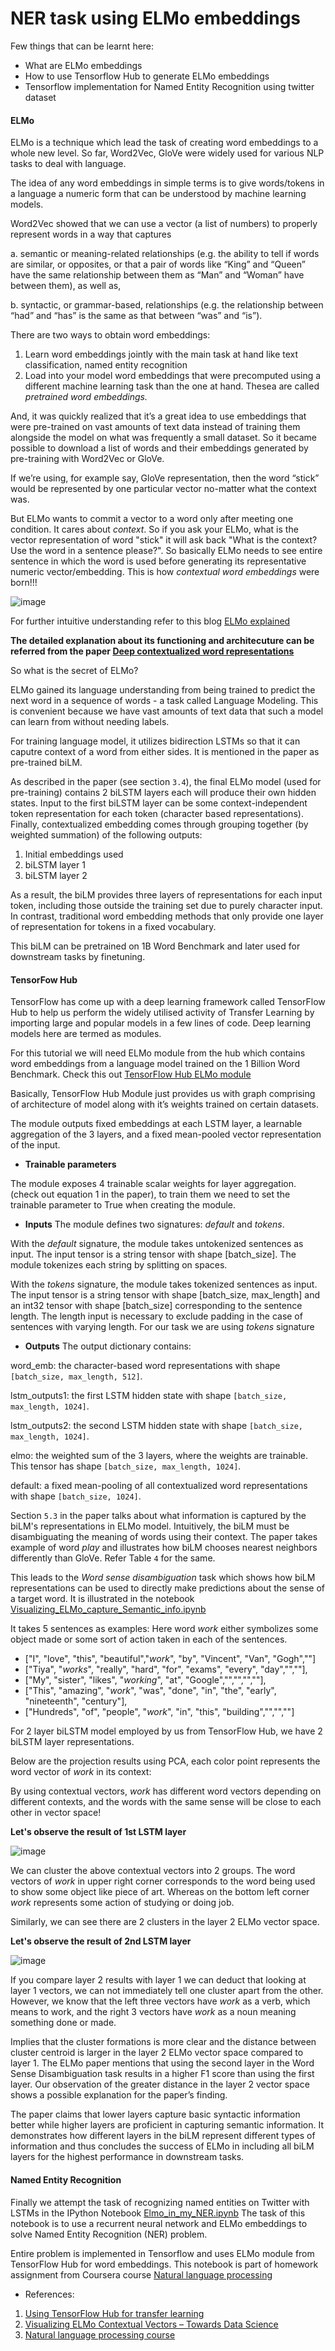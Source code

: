 # NER task using ELMo embeddings 

Few things that can be learnt here:

* What are ELMo embeddings
* How to use Tensorflow Hub to generate ELMo embeddings
* Tensorflow implementation for Named Entity Recognition using twitter dataset

#### ELMo
ELMo is a technique which lead the task of creating word embeddings to a whole new level. So far, Word2Vec, GloVe were widely used for various NLP tasks to deal with language. 

The idea of any word embeddings in simple terms is to give words/tokens in a language a numeric form that can be understood by machine learning models.

Word2Vec showed that we can use a vector (a list of numbers) to properly represent words in a way that captures

a. semantic or meaning-related relationships (e.g. the ability to tell if words are similar, or opposites, or that a pair of words like “King” and “Queen” have the same relationship between them as “Man” and “Woman” have between them), as well as,

b. syntactic, or grammar-based, relationships (e.g. the relationship between “had” and “has” is the same as that between “was” and “is”).

There are two ways to obtain word embeddings:

1. Learn word embeddings jointly with the main task at hand like text classification, named entity recognition
2. Load into your model word embeddings that were precomputed using a different machine learning task than the one at hand. Thesea are called *pretrained word embeddings.*

And, it was quickly realized that it’s a great idea to use embeddings that were pre-trained on vast amounts of text data instead of training them alongside the model on what was frequently a small dataset. So it became possible to download a list of words and their embeddings generated by pre-training with Word2Vec or GloVe.

If we’re using, for example say, GloVe representation, then the word “stick” would be represented by one particular vector no-matter what the context was.

But ELMo wants to commit a vector to  a word only after meeting one condition. It cares about *context*. So if you ask your ELMo, what is the vector representation of word "stick" it will ask back "What is the context? Use the word in a sentence please?". So basically ELMo needs to see entire sentence in which the word is used before generating its representative numeric vector/embedding. This is how *contextual word embeddings* were born!!!

![image](http://jalammar.github.io/images/elmo-word-embedding.png)

For further intuitive understanding refer to this blog [ELMo explained](http://jalammar.github.io/illustrated-bert/)

**The detailed explanation about its functioning and architecuture can be referred from the paper [Deep contextualized word representations](https://arxiv.org/abs/1802.05365)**

So what is the secret of ELMo?

ELMo gained its language understanding from being trained to predict the next word in a sequence of words - a task called Language Modeling. This is convenient because we have vast amounts of text data that such a model can learn from without needing labels.

For training language model, it utilizes bidirection LSTMs so that it can caputre context of a word from either sides. It is mentioned in the paper as pre-trained biLM.

As described in the paper (see section `3.4`), the final ELMo model (used for pre-training) contains 2 biLSTM layers each will produce their own hidden states. Input to the first biLSTM layer can be some context-independent token representation for each token  (character based representations). Finally, contextualized embedding comes through grouping together (by weighted summation) of the following outputs:

1. Initial embeddings used
2. biLSTM layer 1 
3. biLSTM layer 2

As a result, the biLM provides three layers of representations for each input token, including those outside the training set due to purely character input. In contrast, traditional word embedding methods that only provide one layer of representation for tokens in a fixed vocabulary. 

This biLM can be pretrained on 1B Word Benchmark and later used for downstream tasks by finetuning. 


#### TensorFow Hub

TensorFlow has come up with a deep learning framework called TensorFlow Hub to help us perform the widely utilised activity of Transfer Learning by importing large and popular models in a few lines of code. Deep learning models here are termed as modules. 

For this tutorial we will need ELMo module from the hub which contains word embeddings from a language model trained on the 1 Billion Word Benchmark. Check this out [TensorFlow Hub ELMo module](https://tfhub.dev/google/elmo/2)

Basically, TensorFlow Hub Module just provides us with graph comprising of architecture of model along with it’s weights trained on certain datasets. 

The module outputs fixed embeddings at each LSTM layer, a learnable aggregation of the 3 layers, and a fixed mean-pooled vector representation of the input.

- **Trainable parameters**

The module exposes 4 trainable scalar weights for layer aggregation. (check out equation 1 in the paper), to train them we need to set the trainable parameter to True when creating the module.

- **Inputs**
The module defines two signatures: *default* and *tokens*.

With the *default* signature, the module takes untokenized sentences as input. The input tensor is a string tensor with shape [batch_size]. The module tokenizes each string by splitting on spaces.

With the *tokens* signature, the module takes tokenized sentences as input. The input tensor is a string tensor with shape [batch_size, max_length] and an int32 tensor with shape [batch_size] corresponding to the sentence length. The length input is necessary to exclude padding in the case of sentences with varying length.
For our task we are using *tokens* signature

- **Outputs**
The output dictionary contains:

word_emb: the character-based word representations with shape `[batch_size, max_length, 512]`.

lstm_outputs1: the first LSTM hidden state with shape `[batch_size, max_length, 1024]`.

lstm_outputs2: the second LSTM hidden state with shape `[batch_size, max_length, 1024]`.

elmo: the weighted sum of the 3 layers, where the weights are trainable. This tensor has shape `[batch_size, max_length, 1024]`.

default: a fixed mean-pooling of all contextualized word representations with shape `[batch_size, 1024]`.

Section `5.3` in the paper talks about what information is captured by the biLM's representations in ELMo model. Intuitively, the biLM must be disambiguating the meaning of words using their context. The paper takes example of word *play* and illustrates how biLM chooses nearest neighbors differently than GloVe. Refer Table `4` for the same.

This leads to the *Word sense disambiguation* task which shows how biLM representations can be used to directly make predictions about the sense of a target word. It is illustrated in the notebook [Visualizing_ELMo_capture_Semantic_info.ipynb](https://github.com/Vishwa22/Named_Entity_Recognition/blob/master/Visualizing_ELMo_capture_Semantic_info.ipynb)

It takes 5 sentences as examples:
Here word *work* either symbolizes some object made or some sort of action taken in each of the sentences. 

- ["I", "love", "this", "beautiful","*work*", "by", "Vincent", "Van", "Gogh",""]
- ["Tiya", "*works*", "really", "hard", "for", "exams", "every", "day","",""],
- ["My", "sister", "likes", "*working*", "at", "Google","","","",""],
- ["This", "amazing", "*work*", "was", "done", "in", "the", "early", "nineteenth", "century"],
- ["Hundreds", "of", "people", "*work*", "in", "this", "building","","",""]

For 2 layer biLSTM model employed by us from TensorFlow Hub, we have 2 biLSTM layer representations. 

Below are the projection results using PCA, each color point represents the word vector of *work* in its context:

By using contextual vectors, *work* has different word vectors depending on different contexts, and the words with the same sense will be close to each other in vector space!

**Let's observe the result of 1st LSTM layer**

![image](https://github.com/Vishwa22/Named_Entity_Recognition/blob/master/Experimenting_results_for_word-sense_using_ELMo/LAYER1%20output.PNG?raw=true)

We can cluster the above contextual vectors into 2 groups. The word vectors of *work* in upper right corner corresponds to the word being used to show some object like piece of art. Whereas on the bottom left corner *work* represents some action of studying or doing job. 

Similarly, we can see there are 2 clusters in the layer 2 ELMo vector space.

**Let's observe the result of 2nd LSTM layer**

![image](https://github.com/Vishwa22/Named_Entity_Recognition/blob/master/Experimenting_results_for_word-sense_using_ELMo/LAYER2%20output.PNG?raw=true)

If you compare layer 2 results with layer 1 we can deduct that looking at layer 1 vectors, we can not immediately tell one cluster apart from the other. However, we know that the left three vectors have *work* as a verb, which means to work, and the right 3 vectors have *work* as a noun meaning something done or made.

Implies that the cluster formations is more clear and the distance between cluster centroid is larger in the layer 2 ELMo vector space compared to layer 1. The ELMo paper mentions that using the second layer in the Word Sense Disambiguation task results in a higher F1 score than using the first layer. Our observation of the greater distance in the layer 2 vector space shows a possible explanation for the paper’s finding.

The paper claims that lower layers capture basic syntactic information better while higher layers are proficient in capturing semantic information. It demonstrates how different layers in the biLM represent different types of information and thus concludes the success of ELMo in including all biLM layers for the highest performance in downstream tasks.

#### Named Entity Recognition

Finally we attempt the task of recognizing named entities on Twitter with LSTMs in the IPython Notebook [Elmo_in_my_NER.ipynb](https://github.com/Vishwa22/Named_Entity_Recognition/blob/master/Elmo_in_my_NER.ipynb)
The task of this notebook is to use a recurrent neural network and ELMo embeddings to solve Named Entity Recognition (NER) problem.

Entire problem is implemented in Tensorflow and uses ELMo module from TensorFlow Hub for word embeddings. This notebook is part of homework assignment from Coursera course [Natural language processing](https://www.coursera.org/learn/language-processing)

- References:

1. [Using TensorFlow Hub for transfer learning](https://github.com/Prasad9/TFHubSample)
2. [Visualizing ELMo Contextual Vectors – Towards Data Science](https://towardsdatascience.com/visualizing-elmo-contextual-vectors-94168768fdaa)
3. [Natural language processing course](https://github.com/hse-aml/natural-language-processing)











